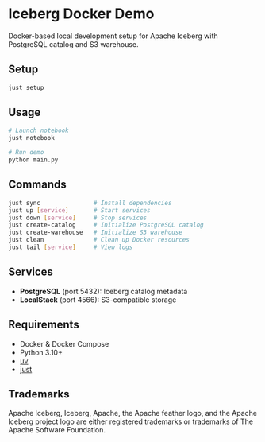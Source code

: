 # Iceberg Docker Demo

Docker-based local development setup for Apache Iceberg with PostgreSQL catalog and S3 warehouse.

## Setup

```bash
just setup
```

## Usage

```bash
# Launch notebook
just notebook

# Run demo
python main.py
```

## Commands

```bash
just sync               # Install dependencies
just up [service]       # Start services
just down [service]     # Stop services
just create-catalog     # Initialize PostgreSQL catalog
just create-warehouse   # Initialize S3 warehouse
just clean              # Clean up Docker resources
just tail [service]     # View logs
```

## Services

- **PostgreSQL** (port 5432): Iceberg catalog metadata
- **LocalStack** (port 4566): S3-compatible storage

## Requirements

- Docker & Docker Compose
- Python 3.10+
- [uv](https://github.com/astral-sh/uv)
- [just](https://github.com/casey/just)

## Trademarks

Apache Iceberg, Iceberg, Apache, the Apache feather logo, and the Apache Iceberg project logo are either registered trademarks or trademarks of The Apache Software Foundation.
